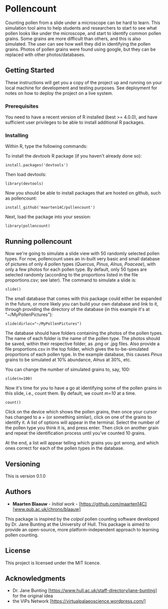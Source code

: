 # Pollencount

Counting pollen from a slide under a microscope can be hard to learn. This simulation tool aims to help students and researchers to start to see what pollen looks like under the microscope, and start to identify common pollen grains. Some grains are more difficult than others, and this is also simulated. The user can see how well they did in identifying the pollen grains. Photos of pollen grains were found using google, but they can be replaced with other photos/databases.

## Getting Started

These instructions will get you a copy of the project up and running on your local machine for development and testing purposes. See deployment for notes on how to deploy the project on a live system.

### Prerequisites

You need to have a recent version of R installed (best >= 4.0.0), and have sufficient user privileges to be able to install additional R packages. 

### Installing

Within R, type the following commands:

To install the *devtools* R package (if you haven't already done so):
```
install.packages('devtools')
```

Then load devtools:
```
library(devtools)
```

Now you should be able to install packages that are hosted on github, such as pollencount:
```
install_github('maarten14C/pollencount')
```

Next, load the package into your session:
```
library(pollencount)
```

## Running pollencount

Now we're going to simulate a slide view with 50 randomly selected pollen types. For now, pollencount uses an in-built very basic and small database of pictures of only 4 pollen types (*Quercus*, *Pinus*, *Alnus*, *Poaceae*), with only a few photos for each pollen type. By default, only 50 types are selected randomly (according to the proportions listed in the file proportions.csv; see later). The command to simulate a slide is:

```
slide()
```

The small database that comes with this package could either be expanded in the future, or more likely you can build your own database and link to it, through providing the directory of the database (in this example it's at "~/MyPollenPictures"):
```
slide(dirloc="~/MyPollenPictures")
```
The database should have folders containing the photos of the pollen types. The name of each folder is the name of the pollen type. The photos should be saved, within their respective folder, as .png or .jpg files. Also provide a file proportions.csv in the top folder, which gives the to-be-simulated proportions of each pollen type. In the example database, this causes *Pinus* grains to be simulated at 10% abundance, *Alnus* at 30%, etc. 

You can change the number of simulated grains to, say, 100:
```
slide(n=100)
```

Now it's time for you to have a go at identifying some of the pollen grains in this slide, i.e., count them. By default, we count *m=10* at a time.
```
count()
```

Click on the device which shows the pollen grains, then once your cursor has changed to a + (or something similar), click on one of the grains to identify it. A list of options will appear in the terminal. Select the number of the pollen type you think it is, and press enter. Then click on another grain and repeat the identification process until you've counted 10 grains. 

At the end, a list will appear telling which grains you got wrong, and which ones correct for each of the pollen types in the database.

## Versioning

This is version 0.1.0

## Authors

* **Maarten Blaauw** - *Initial work* - [https://github.com/maarten14C] [www.qub.ac.uk/chrono/blaauw]

This package is inspired by the *colpol* pollen counting software developed by Dr. Jane Bunting at the University of Hull. This package is aimed to provide an open-source, more platform-independent approach to learning pollen counting. 

## License

This project is licensed under the MIT licence.

## Acknowledgments

* Dr. Jane Bunting [https://www.hull.ac.uk/staff-directory/jane-bunting] for the original idea
* the ViPs Network [https://virtualpalaeoscience.wordpress.com/] 
